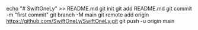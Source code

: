 echo "# SwiftOneLy" >> README.md
git init
git add README.md
git commit -m "first commit"
git branch -M main
git remote add origin https://github.com/SwiftOneLy/SwiftOneLy.git
git push -u origin main
